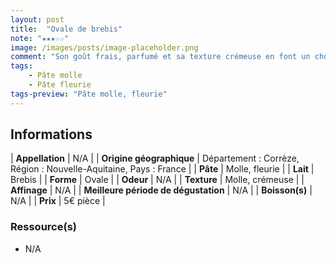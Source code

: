 ```yaml
---
layout: post
title:  "Ovale de brebis"
note: "★★★☆☆"
image: /images/posts/image-placeholder.png
comment: "Son goût frais, parfumé et sa texture crémeuse en font un choix judicieux pour l'apéritif ! Il peut également s’accompagner de confiture de cerise noire."
tags: 
    - Pâte molle
    - Pâte fleurie
tags-preview: "Pâte molle, fleurie"
---
```


## Informations

| **Appellation** | N/A |
| **Origine géographique** | Département : Corrèze, Région : Nouvelle-Aquitaine, Pays : France   |
| **Pâte** | Molle, fleurie |
| **Lait** | Brebis |
| **Forme** | Ovale |
| **Odeur** | N/A |
| **Texture** | Molle, crémeuse |
| **Affinage** | N/A |
| **Meilleure période de dégustation** | N/A |
| **Boisson(s)** | N/A |
| **Prix** | 5€ pièce |

### Ressource(s)
* N/A